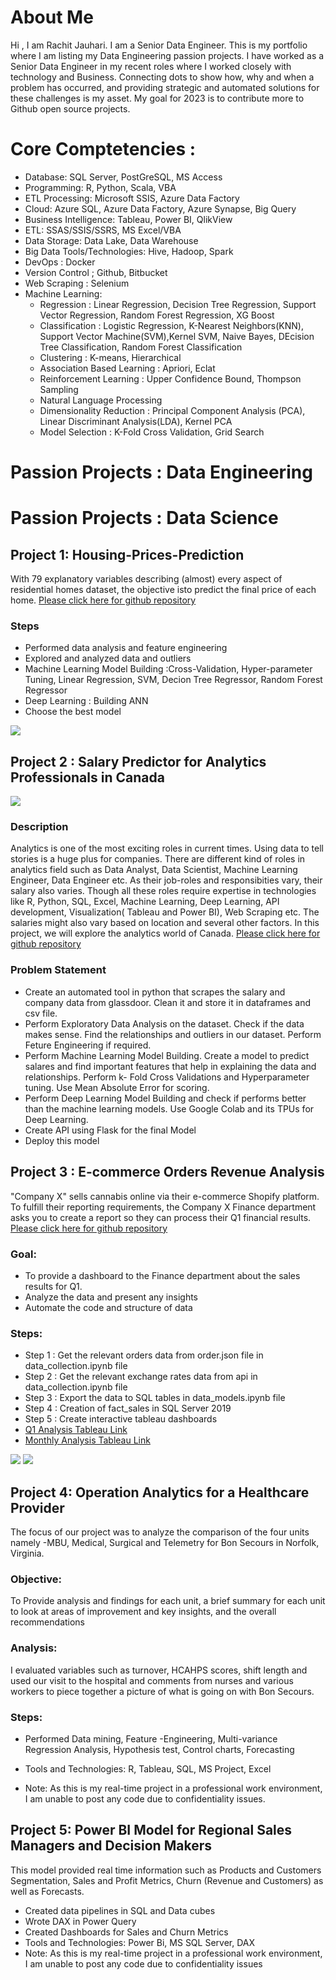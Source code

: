 # About Me
Hi , I am Rachit Jauhari. I am a Senior Data Engineer. This is my portfolio where I am listing my Data Engineering passion projects. 
I have worked as a Senior Data Engineer in my recent roles where I worked closely with technology and Business. 
Connecting dots to show how, why and when a problem has occurred, and providing strategic and automated solutions for these challenges is my asset.
My goal for 2023 is to contribute more to Github open source projects.


# Core Comptetencies : 
* Database: SQL Server, PostGreSQL, MS Access
* Programming: R, Python, Scala, VBA
* ETL Processing: Microsoft SSIS, Azure Data Factory
* Cloud: Azure SQL, Azure Data Factory, Azure Synapse, Big Query
* Business Intelligence: Tableau, Power BI, QlikView
* ETL: SSAS/SSIS/SSRS, MS Excel/VBA
* Data Storage: Data Lake, Data Warehouse
* Big Data Tools/Technologies: Hive, Hadoop, Spark
* DevOps : Docker
* Version Control ; Github, Bitbucket
* Web Scraping : Selenium
* Machine Learning: 
  * Regression : Linear Regression, Decision Tree Regression, Support Vector Regression, Random Forest Regression, XG Boost
  * Classification : Logistic Regression, K-Nearest Neighbors(KNN),  Support Vector Machine(SVM),Kernel SVM, Naive Bayes, DEcision Tree Classification, Random Forest Classification
  * Clustering : K-means, Hierarchical
  * Association Based Learning : Apriori, Eclat
  * Reinforcement Learning : Upper Confidence Bound, Thompson Sampling
  * Natural Language Processing
  * Dimensionality Reduction : Principal Component Analysis (PCA), Linear Discriminant Analysis(LDA), Kernel PCA
  * Model Selection : K-Fold Cross Validation, Grid Search

# Passion Projects : Data Engineering
# Passion Projects : Data Science
## Project 1: Housing-Prices-Prediction
With 79 explanatory variables describing (almost) every aspect of residential homes dataset, the objective isto predict the final price of each home. [Please click here for github repository](https://github.com/rachitj/Housing-Prices-Prediction)
### Steps
* Performed data analysis and feature engineering
* Explored and analyzed data and outliers
* Machine Learning Model Building :Cross-Validation, Hyper-parameter Tuning, Linear Regression, SVM, Decion Tree Regressor, Random Forest Regressor
* Deep Learning : Building ANN
* Choose the best model 

![](/housingPrices_corelation.png)

## Project 2 : Salary Predictor for Analytics Professionals in Canada

![](/data-science.png)

### Description
Analytics is one of the most exciting roles in current times. Using data to tell stories is a huge plus for companies. There are different kind of roles in analytics field such as Data Analyst, Data Scientist, Machine Learning Engineer, Data Engineer etc. As their job-roles and responsibities vary, their salary also varies. Though all these roles require expertise in technologies like R, Python, SQL, Excel, Machine Learning, Deep Learning, API development, Visualization( Tableau and Power BI), Web Scraping etc. The salaries might also vary based on location and several other factors. In this project, we will explore the analytics world of Canada. [Please click here for github repository](https://github.com/rachitj/ds_salary_project)

### Problem Statement 

* Create an automated tool in python that scrapes the salary and company data from glassdoor. Clean it and store it in dataframes and csv file.
* Perform Exploratory Data Analysis on the dataset. Check if the data makes sense. Find the relationships and outliers  in our dataset. Perform Feture Engineering if required.
* Perform Machine Learning Model Building. Create a model to predict salares and find important features that help in explaining the data and relationships. Perform k- Fold Cross Validations and Hyperparameter tuning. Use Mean Absolute Error for scoring.
* Perform Deep Learning Model Building and check if performs better than the machine learning models. Use Google Colab and its TPUs for Deep Learning.
* Create API using Flask for the final Model
* Deploy this model

## Project 3 : E-commerce Orders Revenue Analysis
"Company X" sells cannabis online via their e-commerce Shopify platform. To fulfill their reporting requirements, the Company X Finance department asks you to create a report so they can process their Q1 financial results. [Please click here for github repository](https://github.com/rachitj/ecommerce_transactions_project)

### Goal: 
* To provide a dashboard to the Finance department about the sales results for Q1.
* Analyze the data and present any insights
* Automate the code and structure of data

### Steps: 
* Step 1 : Get the relevant orders data from order.json file in data_collection.ipynb file
* Step 2 : Get the relevant exchange rates data from api in data_collection.ipynb file
* Step 3 : Export the data to SQL tables in data_models.ipynb file
* Step 4 : Creation of fact_sales in SQL Server 2019
* Step 5 : Create interactive tableau dashboards
* [Q1 Analysis Tableau Link](https://public.tableau.com/profile/rachitjauhari#!/vizhome/e-commerce_analysis/Q1Dashboard?publish=yes)
* [Monthly Analysis Tableau Link](https://public.tableau.com/profile/rachitjauhari#!/vizhome/e-commerce_analysisMonthly/MonthlyDashboard?publish=yes)

![](/q1_analysis.png)
![](/monthly_analysis.png)

## Project 4: Operation Analytics for a Healthcare Provider
The focus of our project was to analyze the comparison of the four units namely -MBU, Medical, Surgical and Telemetry for Bon Secours in Norfolk, Virginia.

### Objective:
To Provide analysis and findings for each unit, a brief summary for each unit to look at areas of improvement and key insights, and the overall recommendations

### Analysis:
I evaluated variables such as turnover, HCAHPS scores, shift length and used our visit to the hospital and comments from nurses and various workers to piece together a picture of what is going on with Bon Secours.

### Steps:
* Performed Data mining, Feature -Engineering, Multi-variance Regression Analysis, Hypothesis test, Control charts, Forecasting

* Tools and Technologies: R, Tableau, SQL, MS Project, Excel
* Note: As this is my real-time project in a professional work environment, I am unable to post any code due to confidentiality issues.

## Project 5: Power BI Model for Regional Sales Managers and Decision Makers
This model provided real time information such as Products and Customers Segmentation, Sales and Profit Metrics, Churn (Revenue and Customers) as well as Forecasts.
* Created data pipelines in SQL and Data cubes
* Wrote DAX in Power Query
* Created Dashboards for Sales and Churn Metrics
* Tools and Technologies: Power Bi, MS SQL Server, DAX
* Note: As this is my real-time project in a professional work environment, I am unable to post any code due to confidentiality issues




